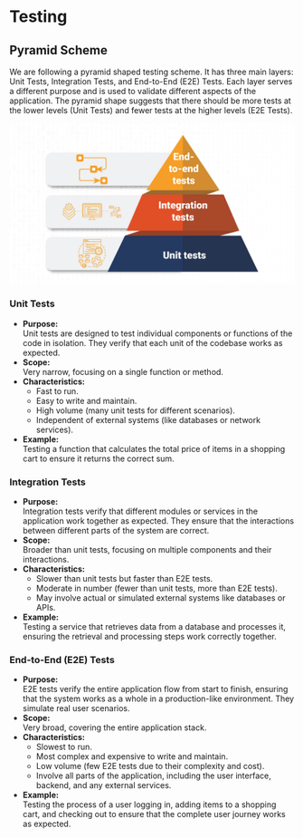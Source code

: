 # Testing

## Pyramid Scheme
We are following a pyramid shaped testing scheme. It has three main layers: Unit Tests, Integration Tests, and End-to-End (E2E) Tests. Each layer serves a different purpose and is used to validate different aspects of the application. The pyramid shape suggests that there should be more tests at the lower levels (Unit Tests) and fewer tests at the higher levels (E2E Tests). 

![Testing Pyramid](assets/testing_pyramid.jpg)

### Unit Tests

- **Purpose:** <br> Unit tests are designed to test individual components or functions of the code in isolation. They verify that each unit of the codebase works as expected.
- **Scope:** <br> Very narrow, focusing on a single function or method.
- **Characteristics:**
    - Fast to run.
    - Easy to write and maintain.
    - High volume (many unit tests for different scenarios).
    - Independent of external systems (like databases or network services).
- **Example:** <br> Testing a function that calculates the total price of items in a shopping cart to ensure it returns the correct sum.

### Integration Tests

- **Purpose:** <br> Integration tests verify that different modules or services in the application work together as expected. They ensure that the interactions between different parts of the system are correct.
- **Scope:** <br> Broader than unit tests, focusing on multiple components and their interactions.
- **Characteristics:**
    - Slower than unit tests but faster than E2E tests.
    - Moderate in number (fewer than unit tests, more than E2E tests).
    - May involve actual or simulated external systems like databases or APIs.
- **Example:** <br> Testing a service that retrieves data from a database and processes it, ensuring the retrieval and processing steps work correctly together.

### End-to-End (E2E) Tests

- **Purpose:** <br> E2E tests verify the entire application flow from start to finish, ensuring that the system works as a whole in a production-like environment. They simulate real user scenarios.
- **Scope:** <br> Very broad, covering the entire application stack.
- **Characteristics:**
    - Slowest to run.
    - Most complex and expensive to write and maintain.
    - Low volume (few E2E tests due to their complexity and cost).
    - Involve all parts of the application, including the user interface, backend, and any external services.
- **Example:** <br> Testing the process of a user logging in, adding items to a shopping cart, and checking out to ensure that the complete user journey works as expected.